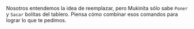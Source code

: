 Nosotros entendemos la idea de reemplazar, pero Mukinita sólo sabe `Poner` y `Sacar` bolitas del tablero. Piensa cómo combinar esos comandos para lograr lo que te pedimos. 